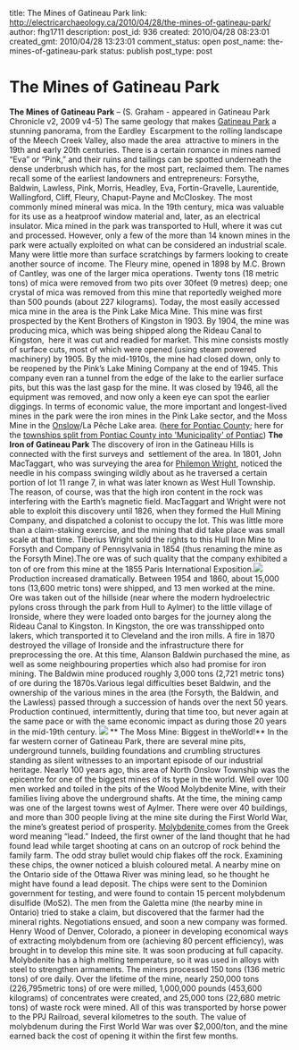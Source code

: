 title: The Mines of Gatineau Park
link: http://electricarchaeology.ca/2010/04/28/the-mines-of-gatineau-park/
author: fhg1711
description: 
post_id: 936
created: 2010/04/28 08:23:01
created_gmt: 2010/04/28 13:23:01
comment_status: open
post_name: the-mines-of-gatineau-park
status: publish
post_type: post

# The Mines of Gatineau Park

**The Mines of Gatineau Park** – (S. Graham - appeared in Gatineau Park Chronicle v2, 2009 v4-5) The same geology that makes [Gatineau Park](http://www.canadascapital.gc.ca/bins/ncc_web_content_page.asp?cid=16297-16299-10170&lang=1) a stunning panorama, from the Eardley  Escarpment to the rolling landscape of the Meech Creek Valley, also made the area  attractive to miners in the 19th and early 20th centuries. There is a certain romance in mines named “Eva” or “Pink,” and their ruins and tailings can be spotted underneath the dense underbrush which has, for the most part, reclaimed them. The names recall some of the earliest landowners and entrepreneurs: Forsythe, Baldwin, Lawless, Pink, Morris, Headley, Eva, Fortin-Gravelle, Laurentide, Wallingford, Cliff, Fleury, Chaput-Payne and McCloskey. The most commonly mined mineral was mica. In the 19th century, mica was valuable for its use as a heatproof window material and, later, as an electrical insulator. Mica mined in the park was transported to Hull, where it was cut and processed. However, only a few of the more than 14 known mines in the park were actually exploited on what can be considered an industrial scale. Many were little more than surface scratchings by farmers looking to create another source of income. The Fleury mine, opened in 1898 by M.C. Brown of Cantley, was one of the larger mica operations. Twenty tons (18 metric tons) of mica were removed from two pits over 30feet (9 metres) deep; one crystal of mica was removed from this mine that reportedly weighed more than 500 pounds (about 227 kilograms). Today, the most easily accessed mica mine in the area is the Pink Lake Mica Mine. This mine was first prospected by the Kent Brothers of Kingston in 1903. By 1904, the mine was producing mica, which was being shipped along the Rideau Canal to Kingston,  here it was cut and readied for market. This mine consists mostly of surface cuts, most of which were opened (using steam powered machinery) by 1905. By the mid-1910s, the mine had closed down, only to be reopened by the Pink’s Lake Mining Company at the end of 1945. This company even ran a tunnel from the edge of the lake to the earlier surface pits, but this was the last gasp for the mine. It was closed by 1946, all the equipment was removed, and now only a keen eye can spot the earlier diggings. In terms of economic value, the more important and longest-lived mines in the park were the iron mines in the Pink Lake sector, and the Moss Mine in the [Onslow](http://www.collectionscanada.gc.ca/databases/census-1911/001003-380.43-e.html)/La Pêche Lake area. ([here for Pontiac County](http://en.wikipedia.org/wiki/Pontiac_Regional_County_Municipality,_Quebec); here for the [townships split from Pontiac County into 'Municipality' of Pontiac](http://en.wikipedia.org/wiki/Pontiac,_Quebec)) **The Iron of Gatineau Park** The discovery of iron in the Gatineau Hills is connected with the first surveys and  settlement of the area. In 1801, John MacTaggart, who was surveying the area for [Philemon Wright](http://en.wikipedia.org/wiki/Philemon_Wright), noticed the needle in his compass swinging wildly about as he traversed a certain portion of lot 11 range 7, in what was later known as West Hull Township. The reason, of course, was that the high iron content in the rock was interfering with the Earth’s magnetic field. MacTaggart and Wright were not able to exploit this discovery until 1826, when they formed the Hull Mining Company, and dispatched a colonist to occupy the lot. This was little more than a claim-staking exercise, and the mining that did take place was small scale at that time. Tiberius Wright sold the rights to this Hull Iron Mine to Forsyth and Company of Pennsylvania in 1854 (thus renaming the mine as the Forsyth Mine).The ore was of such quality that the company exhibited a ton of ore from this mine at the 1855 Paris International Exposition.![](http://electricarchaeologist.files.wordpress.com/2010/04/mine1.jpg?w=171) Production increased dramatically. Between 1954 and 1860, about 15,000 tons (13,600 metric tons) were shipped, and 13 men worked at the mine. Ore was taken out of the hillside (near where the modern hydroelectric pylons cross through the park from Hull to Aylmer) to the little village of Ironside, where they were loaded onto barges for the journey along the Rideau Canal to Kingston. In Kingston, the ore was transshipped onto lakers, which transported it to Cleveland and the iron mills. A fire in 1870 destroyed the village of Ironside and the infrastructure there for preprocessing the ore. At this time, Alanson Baldwin purchased the mine, as well as some neighbouring properties which also had promise for iron mining. The Baldwin mine produced roughly 3,000 tons (2,721 metric tons) of ore during the 1870s.Various legal difficulties beset Baldwin, and the ownership of the various mines in the area (the Forsyth, the Baldwin, and the Lawless) passed through a succession of hands over the next 50 years. Production continued, intermittently, during that time too, but never again at the same pace or with the same economic impact as during those 20 years in the mid-19th century. ![](http://electricarchaeologist.files.wordpress.com/2010/04/mine2.jpg?w=300) ** The Moss Mine: Biggest in theWorld!** In the far western corner of Gatineau Park, there are several mine pits, underground tunnels, building foundations and crumbling structures standing as silent witnesses to an important episode of our industrial heritage. Nearly 100 years ago, this area of North Onslow Township was the epicentre for one of the biggest mines of its type in the world. Well over 100 men worked and toiled in the pits of the Wood Molybdenite Mine, with their families living above the underground shafts. At the time, the mining camp was one of the largest towns west of Aylmer. There were over 40 buildings, and more than 300 people living at the mine site during the First World War, the mine’s greatest period of prosperity. [Molybdenite ](http://en.wikipedia.org/wiki/Molybdenite)comes from the Greek word meaning “lead.” Indeed, the first owner of the land thought that he had found lead while target shooting at cans on an outcrop of rock behind the family farm. The odd stray bullet would chip flakes off the rock. Examining these chips, the owner noticed a bluish coloured metal. A nearby mine on the Ontario side of the Ottawa River was mining lead, so he thought he might have found a lead deposit. The chips were sent to the Dominion government for testing, and were found to contain 15 percent molybdenum disulfide (MoS2). The men from the Galetta mine (the nearby mine in Ontario) tried to stake a claim, but discovered that the farmer had the mineral rights. Negotiations ensued, and soon a new company was formed. Henry Wood of Denver, Colorado, a pioneer in developing economical ways of extracting molybdenum from ore (achieving 80 percent efficiency), was brought in to develop this mine site. It was soon producing at full capacity. Molybdenite has a high melting temperature, so it was used in alloys with steel to strengthen armaments. The miners processed 150 tons (136 metric tons) of ore daily. Over the lifetime of the mine, nearly 250,000 tons (226,795metric tons) of ore were milled, 1,000,000 pounds (453,600 kilograms) of concentrates were created, and 25,000 tons (22,680 metric tons) of waste rock were mined. All of this was transported by horse power to the PPJ Railroad, several kilometres to the south. The value of molybdenum during the First World War was over $2,000/ton, and the mine earned back the cost of opening it within the first few months.
